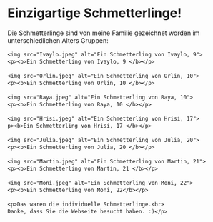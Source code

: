 <html lang="de">
<head>
  <meta charset="UTF-8">
</head>
  
<body>
  <div class="container">
    <h1>Einzigartige Schmetterlinge!</h1>
    <p>Die Schmetterlinge sind von meine Familie gezeichnet worden im unterschiedlichen Alters Gruppen:</p>

    <img src="Ivaylo.jpeg" alt="Ein Schmetterling von Ivaylo, 9">
    <p><b>Ein Schmetterling von Ivaylo, 9 </b></p>

    <img src="Orlin.jpeg" alt="Ein Schmetterling von Orlin, 10">
    <p><b>Ein Schmetterling von Orlin, 10 </b></p>

    <img src="Raya.jpeg" alt="Ein Schmetterling von Raya, 10">
    <p><b>Ein Schmetterling von Raya, 10 </b></p>

    <img src="Hrisi.jpeg" alt="Ein Schmetterling von Hrisi, 17"> 
    p><b>Ein Schmetterling von Hrisi, 17 </b></p>

    <img src="Julia.jpeg" alt="Ein Schmetterling von Julia, 20">
    <p><b>Ein Schmetterling von Julia, 20 </b></p>

    <img src="Martin.jpeg" alt="Ein Schmetterling von Martin, 21">
    <p><b>Ein Schmetterling von Martin, 21 </b></p>

    <img src="Moni.jpeg" alt="Ein Schmetterling von Moni, 22">
    <p><b>Ein Schmetterling von Moni, 22</b></p>

    <p>Das waren die individuelle Schmetterlinge.<br>
    Danke, dass Sie die Webseite besucht haben. :)</p>
  </div>
  
</body>
</html>

